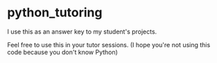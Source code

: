 # python_tutoring
I use this as an answer key to my student's projects. 

Feel free to use this in your tutor sessions. (I hope you're not using this code because you don't know Python)
